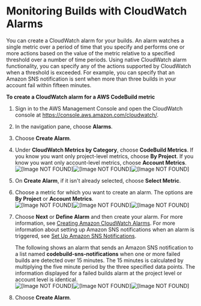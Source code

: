 # Monitoring Builds with CloudWatch Alarms<a name="monitoring-alarms"></a>

 You can create a CloudWatch alarm for your builds\. An alarm watches a single metric over a period of time that you specify and performs one or more actions based on the value of the metric relative to a specified threshold over a number of time periods\. Using native CloudWatch alarm functionality, you can specify any of the actions supported by CloudWatch when a threshold is exceeded\. For example, you can specify that an Amazon SNS notification is sent when more than three builds in your account fail within fifteen minutes\. 

**To create a CloudWatch alarm for a AWS CodeBuild metric**

1. Sign in to the AWS Management Console and open the CloudWatch console at [https://console\.aws\.amazon\.com/cloudwatch/](https://console.aws.amazon.com/cloudwatch/)\.

1.  In the navigation pane, choose **Alarms**\. 

1.  Choose **Create Alarm**\. 

1.  Under **CloudWatch Metrics by Category**, choose **CodeBuild Metrics**\. If you know you want only project\-level metrics, choose **By Project**\. If you know you want only account\-level metrics, choose **Account Metrics**\.   
![\[Image NOT FOUND\]](http://docs.aws.amazon.com/codebuild/latest/userguide/images/codebuild-alarm-metrics-in-cw.png)![\[Image NOT FOUND\]](http://docs.aws.amazon.com/codebuild/latest/userguide/)![\[Image NOT FOUND\]](http://docs.aws.amazon.com/codebuild/latest/userguide/)

1.  On **Create Alarm**, if it isn't already selected, choose **Select Metric**\. 

1.  Choose a metric for which you want to create an alarm\. The options are **By Project** or **Account Metrics**\.   
![\[Image NOT FOUND\]](http://docs.aws.amazon.com/codebuild/latest/userguide/images/codebuild-alarm-account-metrics-in-cw.png)![\[Image NOT FOUND\]](http://docs.aws.amazon.com/codebuild/latest/userguide/)![\[Image NOT FOUND\]](http://docs.aws.amazon.com/codebuild/latest/userguide/)

1.  Choose **Next** or **Define Alarm** and then create your alarm\. For more information, see [Creating Amazon CloudWatch Alarms](http://docs.aws.amazon.com/AmazonCloudWatch/latest/monitoring/AlarmThatSendsEmail.html)\. For more information about setting up Amazon SNS notifications when an alarm is triggered, see [Set Up Amazon SNS Notifications](http://docs.aws.amazon.com/AmazonCloudWatch/latest/monitoring/US_SetupSNS.html)\. 

    The following shows an alarm that sends an Amazon SNS notification to a list named **codebuild\-sns\-notifications** when one or more failed builds are detected over 15 minutes\. The 15 minutes is calculated by multiplying the five minute period by the three specified data points\. The information displayed for a failed builds alarm at the project level or account level is identical\.   
![\[Image NOT FOUND\]](http://docs.aws.amazon.com/codebuild/latest/userguide/images/codebuild-alarm-sample-cw.png)![\[Image NOT FOUND\]](http://docs.aws.amazon.com/codebuild/latest/userguide/)![\[Image NOT FOUND\]](http://docs.aws.amazon.com/codebuild/latest/userguide/)

1.  Choose **Create Alarm**\. 